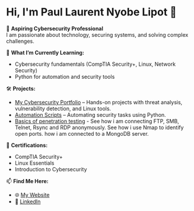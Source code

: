 # Hi, I'm Paul Laurent Nyobe Lipot 👋  

🔐 **Aspiring Cybersecurity Professional**  
I am passionate about technology, securing systems, and solving complex challenges.

🌱 **What I’m Currently Learning:**  
- Cybersecurity fundamentals (CompTIA Security+, Linux, Network Security)  
- Python for automation and security tools  

🛠️ **Projects:**  
- [My Cybersecurity Portfolio](#) – Hands-on projects with threat analysis, vulnerability detection, and Linux tools.  
- [Automation Scripts](#) – Automating security tasks using Python.
- [Basics of penetration testing](#) - See how i am connecting FTP, SMB, Telnet, Rsync and RDP anonymously.
See how i use Nmap to identify open ports.
how i am connected to a MongoDB server.

🎯 **Certifications:**  
- CompTIA Security+  
- Linux Essentials  
- Introduction to Cybersecurity  

📫 **Find Me Here:**  
- 🌐 [My Website](https://cyberdefenderpaul.com)  
- 💼 [LinkedIn](https://www.linkedin.com/in/paul-laurent-nyobe-lipot)  

